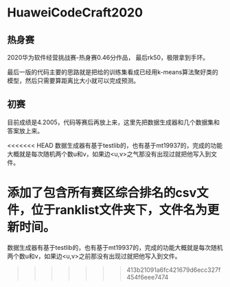 # HuaweiCodeCraft2020

## 热身赛
2020华为软件经营挑战赛-热身赛0.46分作品， 最后rk50，极限拿到手环。

最后一版的代码主要的思路就是把给的训练集看成已经用k-means算法聚好类的模型，然后只需要算距离比大小就可以完成预测。

## 初赛
目前成绩是4.2005，代码等赛后再放上来，这里先把数据生成器和几个数据集和答案放上来。

<<<<<<< HEAD
数据生成器有基于testlib的，也有基于mt19937的，完成的功能大概就是每次随机两个数u和v，如果边<u,v>之气那没有出现过就把他写入到文件。

添加了包含所有赛区综合排名的csv文件，位于ranklist文件夹下，文件名为更新时间。
=======
数据生成器有基于testlib的，也有基于mt19937的，完成的功能大概就是每次随机两个数u和v，如果边<u,v>之前那没有出现过就把他写入到文件。
>>>>>>> 413b21091a6fc421679d6ecc327f454f6eee7474
